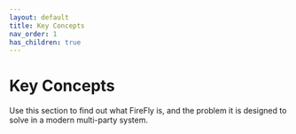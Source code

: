 ```yaml
---
layout: default
title: Key Concepts
nav_order: 1
has_children: true
---
```


# Key Concepts

Use this section to find out what FireFly is, and the problem it is designed to solve in a modern multi-party system.
